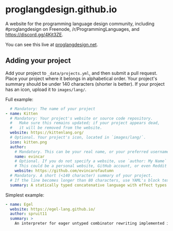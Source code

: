 # proglangdesign.github.io

A website for the programming language design community, including #proglangdesign on Freenode, /r/ProgrammingLanguages, and https://discord.gg/4Kjt3ZE.

You can see this live at [proglangdesign.net](https://www.proglangdesign.net).

## Adding your project

Add your project to `_data/projects.yml`, and then submit a pull request.
Place your project where it belongs in alphabetical order.
Your project's summary should be under 140 characters (shorter is better).
If your project has an icon, upload it to `images/lang/`.

Full example:
```yaml
  # Mandatory: The name of your project
- name: Kitten
  # Mandatory: Your project's website or source code repository.
  #   Make sure this remains updated; if your project appears dead,
  #   it will be removed from the website.
  website: https://kittenlang.org/
  # Optional. Your project's icon, located in `images/lang/`.
  icon: kitten.png
  author:
    # Mandatory. This can be your real name, or your preferred username.
    name: evincar
    # Optional. If you do not specify a website, use `author: My Name` instead.
    # This could be a personal website, GitHub account, or even Reddit account.
    website: https://github.com/evincarofautumn
  # Mandatory. A short (<140 character) summary of your project.
  # If the line becomes longer than 80 characters, use YAML's block text syntax.
  summary: A statically typed concatenative language with effect types.
```
  
Simplest example:

```yaml
- name: Egel
  website: https://egel-lang.github.io/
  author: spruit11
  summary: >
    An interpreter for eager untyped combinator rewriting implemented in C++.
```
